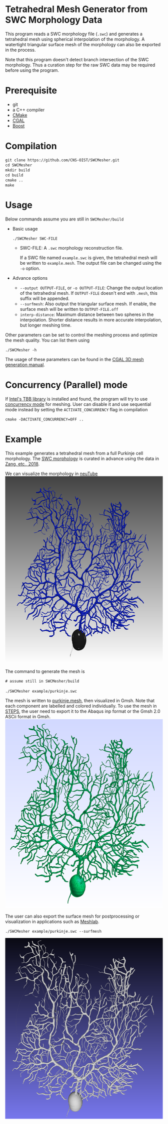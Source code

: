 # Tetrahedral Mesh Generator from SWC Morphology Data

This program reads a SWC morphology file (`.swc`) and generates a tetrahedral mesh using 
spherical interpolation of the morphology. A watertight triangular surface mesh of the 
morphology can also be exported in the process.

Note that this program doesn't detect branch intersection of the SWC morphology. Thus a 
curation step for the raw SWC data may be required before using the program.

# Prerequisite
* git
* a C++ compiler
* [CMake](https://cmake.org/) 
* [CGAL](https://www.cgal.org/) 
* [Boost](https://www.boost.org/) 

# Compilation
```
git clone https://github.com/CNS-OIST/SWCMesher.git
cd SWCMesher
mkdir build
cd build
cmake ..
make
```

# Usage
Below commands assume you are still in `SWCMesher/build`
    
* Basic usage
    ```
    ./SWCMesher SWC-FILE
    ```
    * SWC-FILE: A `.swc` morphology reconstruction file. 
    
        If a SWC file named `example.swc` is given, the tetrahedral mesh will be written to
        `example.mesh`. The output file can be changed using the `-o` option.



* Advance options  
    * `--output OUTPUT-FILE`, or `-o OUTPUT-FILE`: Change the output location of the tetrahedral mesh. If `OUTPUT-FILE` doesn't end with `.mesh`, this suffix will be appended.
    * `--surfmesh`: Also output the triangular surface mesh. If enable, the surface mesh will be written to `OUTPUT-FILE.off`
    * `interp-distance`: Maximum distance between two spheres in the interpolation. Shorter distance results in more accurate interpolation, but longer meshing time.
    
Other parameters can be set to control the meshing process and optimize the mesh quality. 
You can list them using

```
./SWCMesher -h
```
The usage of these parameters can be found in the 
[CGAL 3D mesh generation manual](https://doc.cgal.org/latest/Mesh_3/index.html).

# Concurrency (Parallel) mode

If [Intel's TBB library](https://software.intel.com/en-us/tbb) is installed and found, 
the program will try to use [concurrency mode](https://github.com/CGAL/cgal/wiki/Concurrency-in-CGAL) 
for meshing. User can disable it and use sequential mode instead by setting the `ACTIVATE_CONCURRENCY` flag in compilation

```
cmake -DACTIVATE_CONCURRENCY=OFF ..
```

# Example

This example generates a tetrahedral mesh from a full Purkinje cell morphology.
The [SWC morphology](example/purkinje.swc) is curated in advance using the data in [Zang, etc., 2018](https://www.ncbi.nlm.nih.gov/pubmed?holding=modeldb&term=30089264).

We can visualize the morphology in [neuTube](https://www.neutracing.com/)
![SWC visualization in neuTube](example/swc_view.png)

The command to generate the mesh is
```
# assume still in SWCMesher/build

./SWCMesher example/purkinje.swc
```
The mesh is written to [purkinje.mesh](example/purkinje.mesh), then visualized
in Gmsh. Note that each component are labelled and colored individually. To use the mesh in [STEPS](http://steps.sourceforge.net), the user need to
export it to the Abaqus inp format or the Gmsh 2.0 ASCii format in Gmsh.
![Mesh visualization in Gmsh](example/mesh_view.png)

The user can also export the surface mesh for postprocessing or visualization in applications such as [Meshlab](http://www.meshlab.net/).
```
./SWCMesher example/purkinje.swc --surfmesh
```
![Mesh visualization in Meshlab](example/surface.png)
 